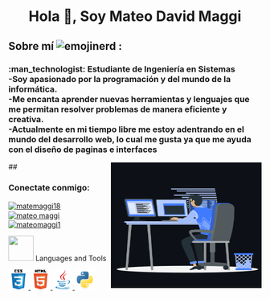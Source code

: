 <h1 align="center">Hola 👋, Soy Mateo David Maggi</h1>
<h2>Sobre mí <span><img height="24" width="24" src="https://images.emojiterra.com/google/noto-emoji/animated-emoji/1f913.gif" alt="emojinerd"/></span> :</h2>
<h3 align="left">:man_technologist: Estudiante de Ingeniería en Sistemas </br>
  -Soy apasionado por la programación y del mundo de la informática.</br>
  -Me encanta aprender nuevas herramientas y lenguajes que me permitan resolver problemas de manera eficiente y creativa. </br>
  -Actualmente en mi tiempo libre me estoy adentrando en el mundo del desarrollo web, lo cual me gusta ya que me ayuda con el diseño de paginas e interfaces</h3>
<p><img align="right" height="250" width="300" src="https://raw.githubusercontent.com/SubhadeepZilong/SubhadeepZilong/main/icons/animation_500_kxa883sd.gif" alt="SubhadeepZilong" /></p>
## <h3 align="left">Conectate conmigo:</h3>
<p align="left">
<a href="https://twitter.com/matemaggi18" target="blank"><img align="center" src="https://raw.githubusercontent.com/rahuldkjain/github-profile-readme-generator/master/src/images/icons/Social/twitter.svg" alt="matemaggi18" height="30" width="40" /></a>
<a href="https://linkedin.com/in/mateo maggi" target="blank"><img align="center" src="https://raw.githubusercontent.com/rahuldkjain/github-profile-readme-generator/master/src/images/icons/Social/linked-in-alt.svg" alt="mateo maggi" height="30" width="40" /></a>
<a href="https://instagram.com/mateomaggi1" target="blank"><img align="center" src="https://raw.githubusercontent.com/rahuldkjain/github-profile-readme-generator/master/src/images/icons/Social/instagram.svg" alt="mateomaggi1" height="30" width="40" /></a>
</p>
<p></p>
<p></p>
<img src="https://media.giphy.com/media/M4NykXxUE0HAcK7UJ6/giphy.gif" width="50px" height="50px"></img> Languages and Tools
<p align="left"> <a href="https://www.w3schools.com/css/" target="_blank" rel="noreferrer"> <img src="https://raw.githubusercontent.com/devicons/devicon/master/icons/css3/css3-original-wordmark.svg" alt="css3" width="40" height="40"/> </a> <a href="https://www.w3.org/html/" target="_blank" rel="noreferrer"> <img src="https://raw.githubusercontent.com/devicons/devicon/master/icons/html5/html5-original-wordmark.svg" alt="html5" width="40" height="40"/> </a> <a href="https://www.java.com" target="_blank" rel="noreferrer"> <img src="https://raw.githubusercontent.com/devicons/devicon/master/icons/java/java-original.svg" alt="java" width="40" height="40"/> </a> <a href="https://www.python.org" target="_blank" rel="noreferrer"> <img src="https://raw.githubusercontent.com/devicons/devicon/master/icons/python/python-original.svg" alt="python" width="40" height="40"/> </a> </p>
